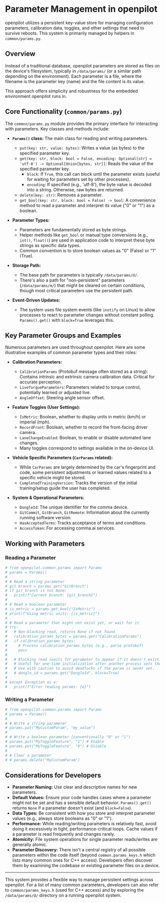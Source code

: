 # Parameter Management in openpilot

openpilot utilizes a persistent key-value store for managing configuration parameters, calibration data, toggles, and other settings that need to survive reboots. This system is primarily managed by helpers in `common/params.py`.

## Overview

Instead of a traditional database, openpilot parameters are stored as files on the device's filesystem, typically in `/data/params/` (or a similar path depending on the environment). Each parameter is a file, where the filename is the parameter key (name) and the file content is its value.

This approach offers simplicity and robustness for the embedded environment openpilot runs in.

## Core Functionality (`common/params.py`)

The `common/params.py` module provides the primary interface for interacting with parameters. Key classes and methods include:

*   **`Params()` class:** The main class for reading and writing parameters.
    *   `put(key: str, value: bytes)`: Writes a value (as bytes) to the specified parameter key.
    *   `get(key: str, block: bool = False, encoding: Optional[str] = 'utf-8') -> Optional[Union[bytes, str]]`: Reads the value of the specified parameter key.
        *   `block`: If `True`, this call can block until the parameter exists (useful for waiting for parameters set by other processes).
        *   `encoding`: If specified (e.g., 'utf-8'), the byte value is decoded into a string. Otherwise, raw bytes are returned.
    *   `delete(key: str)`: Removes a parameter.
    *   `get_bool(key: str, block: bool = False) -> bool`: A convenience method to read a parameter and interpret its value ("0" or "1") as a boolean.

*   **Parameter Types:**
    *   Parameters are fundamentally stored as byte strings.
    *   Helper methods like `get_bool` or manual type conversions (e.g., `int()`, `float()`) are used in application code to interpret these byte strings as specific data types.
    *   Common convention is to store boolean values as "0" (False) or "1" (True).

*   **Storage Path:**
    *   The base path for parameters is typically `/data/params/d/`.
    *   There's also a path for "non-persistent" parameters (`/data/params/m/`) that might be cleared on certain conditions, though most critical parameters use the persistent path.

*   **Event-Driven Updates:**
    *   The system uses file system events (like `inotify` on Linux) to allow processes to react to parameter changes without constant polling. `Params().get()` with `block=True` leverages this.

## Key Parameter Groups and Examples

Numerous parameters are used throughout openpilot. Here are some illustrative examples of common parameter types and their roles:

*   **Calibration Parameters:**
    *   `CalibrationParams` (Protobuf message often stored as a string): Contains intrinsic and extrinsic camera calibration data. Critical for accurate perception.
    *   `LiveTorqueParameters`: Parameters related to torque control, potentially learned or adjusted live.
    *   `AngleOffset`: Steering angle sensor offset.

*   **Feature Toggles (User Settings):**
    *   `IsMetric`: Boolean, whether to display units in metric (km/h) or imperial (mph).
    *   `RecordFront`: Boolean, whether to record the front-facing driver camera.
    *   `LaneChangeEnabled`: Boolean, to enable or disable automated lane changes.
    *   Many toggles correspond to settings available in the on-device UI.

*   **Vehicle Specific Parameters (`CarParams` related):**
    *   While `CarParams` are largely determined by the car's fingerprint and code, some persistent adjustments or learned values related to a specific vehicle might be stored.
    *   `CompletedTrainingVersion`: Tracks the version of the initial training/setup guide the user has completed.

*   **System & Operational Parameters:**
    *   `DongleId`: The unique identifier for the comma device.
    *   `GitCommit`, `GitBranch`, `GitRemote`: Information about the currently running software version.
    *   `HasAcceptedTerms`: Tracks acceptance of terms and conditions.
    *   `AccessToken`: For accessing comma.ai services.

## Working with Parameters

### Reading a Parameter

```python
# from openpilot.common.params import Params
# params = Params()
#
# # Read a string parameter
# git_branch = params.get("GitBranch")
# if git_branch is not None:
#   print(f"Current branch: {git_branch}")
#
# # Read a boolean parameter
# is_metric = params.get_bool("IsMetric")
# print(f"Using metric units: {is_metric}")
#
# # Read a parameter that might not exist yet, or wait for it
# try:
#   # Non-blocking read, returns None if not found
#   calibration_params_bytes = params.get("CalibrationParams")
#   if calibration_params_bytes:
#     # Process calibration_params_bytes (e.g., parse protobuf)
#     pass
#
#   # Blocking read (waits for parameter to appear if it doesn't exist)
#   # Useful for one-time initialization after another process sets the param.
#   # Use with caution to avoid deadlocks if the param is never set.
#   # dongle_id = params.get("DongleId", block=True)
#
# except Exception as e:
#   print(f"Error reading params: {e}")

```

### Writing a Parameter

```python
# from openpilot.common.params import Params
# params = Params()
#
# # Write a string parameter
# params.put("MyCustomParam", "my_value")
#
# # Write a boolean parameter (conventionally "0" or "1")
# params.put("MyToggleFeature", "1") # Enable
# params.put("MyToggleFeature", "0") # Disable
#
# # Clear a parameter
# # params.delete("MyCustomParam")
```

## Considerations for Developers

*   **Parameter Naming:** Use clear and descriptive names for new parameters.
*   **Default Values:** Ensure your code handles cases where a parameter might not be set and has a sensible default behavior. `Params().get()` returns `None` if a parameter doesn't exist (and `block=False`).
*   **Data Types:** Be consistent with how you store and interpret parameter values (e.g., always store booleans as "0" or "1").
*   **Performance:** While reading/writing parameters is relatively fast, avoid doing it excessively in tight, performance-critical loops. Cache values if a parameter is read frequently and changes rarely.
*   **Atomicity:** File system operations for single parameter reads/writes are generally atomic.
*   **Parameter Discovery:** There isn't a central registry of all possible parameters within the code itself (beyond `common.params_keys.h` which lists many common ones for C++ access). Developers often discover them by examining the codebase or existing parameter files on a device.

---
This system provides a flexible way to manage persistent settings across openpilot. For a list of many common parameters, developers can also refer to `common/params_keys.h` (used for C++ access) and by exploring the `/data/params/d/` directory on a running openpilot system.
